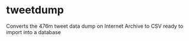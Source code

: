 # tweetdump
Converts the 476m tweet data dump on Internet Archive to CSV ready to import into a database

